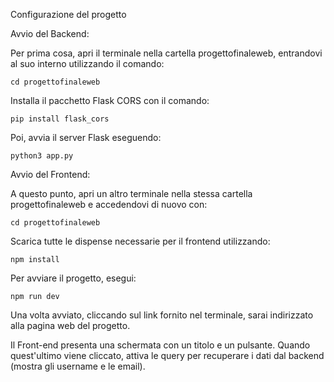 Configurazione del progetto

Avvio del Backend:

Per prima cosa, apri il terminale nella cartella progettofinaleweb, entrandovi al suo interno utilizzando il comando:

    cd progettofinaleweb

Installa il pacchetto Flask CORS con il comando:

    pip install flask_cors

Poi, avvia il server Flask eseguendo:

    python3 app.py

Avvio del Frontend:

A questo punto, apri un altro terminale nella stessa cartella progettofinaleweb e accedendovi di nuovo con:

    cd progettofinaleweb

Scarica tutte le dispense necessarie per il frontend utilizzando:

    npm install

Per avviare il progetto, esegui:

    npm run dev

Una volta avviato, cliccando sul link fornito nel terminale, sarai indirizzato alla pagina web del progetto.


Il Front-end presenta una schermata con un titolo e un pulsante. Quando quest'ultimo viene cliccato, attiva le query per recuperare i dati dal backend (mostra gli username e le email).